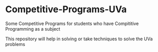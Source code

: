 # Competitive-Programs-UVa

Some Competitive Programs for students who have Compititive Programming as a subject

This repository will help in solving or take techniques to solve the UVa problems
